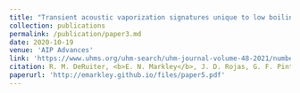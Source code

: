 ```yaml
---
title: "Transient acoustic vaporization signatures unique to low boiling point phase change contrast agents enable super-resolution ultrasound imaging without spatiotemporal filtering"
collection: publications
permalink: /publication/paper3.md
date: 2020-10-19
venue: 'AIP Advances'
link: 'https://www.uhms.org/uhm-search/uhm-journal-volume-48-2021/number-1/a-fully-automated-method-for-late-ventricular-diastole-frame-selection-in-post-dive-echocardiography-without-ecg-gating.html'
citation: R. M. DeRuiter, <b>E. N. Markley</b>, J. D. Rojas, G. F. Pinton, and P. A. Dayton , "Transient acoustic vaporization signatures unique to low boiling point phase change contrast agents enable super-resolution ultrasound imaging without spatiotemporal filtering", <i>AIP Advances</i> 10, 105124 (2020) https://doi.org/10.1063/5.0029207
paperurl: 'http://emarkley.github.io/files/paper5.pdf'
---
```

